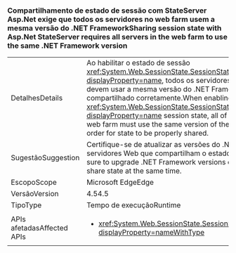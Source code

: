 ### <a name="sharing-session-state-with-aspnet-stateserver-requires-all-servers-in-the-web-farm-to-use-the-same-net-framework-version"></a><span data-ttu-id="c3448-101">Compartilhamento de estado de sessão com StateServer Asp.Net exige que todos os servidores no web farm usem a mesma versão do .NET Framework</span><span class="sxs-lookup"><span data-stu-id="c3448-101">Sharing session state with Asp.Net StateServer requires all servers in the web farm to use the same .NET Framework version</span></span>

|   |   |
|---|---|
|<span data-ttu-id="c3448-102">Detalhes</span><span class="sxs-lookup"><span data-stu-id="c3448-102">Details</span></span>|<span data-ttu-id="c3448-103">Ao habilitar o estado de sessão <xref:System.Web.SessionState.SessionStateMode.StateServer?displayProperty=name>, todos os servidores no web farm fornecido devem usar a mesma versão do .NET Framework para o estado ser compartilhado corretamente.</span><span class="sxs-lookup"><span data-stu-id="c3448-103">When enabling <xref:System.Web.SessionState.SessionStateMode.StateServer?displayProperty=name> session state, all of the servers in the given web farm must use the same version of the .NET Framework in order for state to be properly shared.</span></span>|
|<span data-ttu-id="c3448-104">Sugestão</span><span class="sxs-lookup"><span data-stu-id="c3448-104">Suggestion</span></span>|<span data-ttu-id="c3448-105">Certifique-se de atualizar as versões do .NET Framework em servidores Web que compartilham o estado ao mesmo tempo.</span><span class="sxs-lookup"><span data-stu-id="c3448-105">Be sure to upgrade .NET Framework versions on web servers that share state at the same time.</span></span>|
|<span data-ttu-id="c3448-106">Escopo</span><span class="sxs-lookup"><span data-stu-id="c3448-106">Scope</span></span>|<span data-ttu-id="c3448-107">Microsoft Edge</span><span class="sxs-lookup"><span data-stu-id="c3448-107">Edge</span></span>|
|<span data-ttu-id="c3448-108">Versão</span><span class="sxs-lookup"><span data-stu-id="c3448-108">Version</span></span>|<span data-ttu-id="c3448-109">4.5</span><span class="sxs-lookup"><span data-stu-id="c3448-109">4.5</span></span>|
|<span data-ttu-id="c3448-110">Tipo</span><span class="sxs-lookup"><span data-stu-id="c3448-110">Type</span></span>|<span data-ttu-id="c3448-111">Tempo de execução</span><span class="sxs-lookup"><span data-stu-id="c3448-111">Runtime</span></span>|
|<span data-ttu-id="c3448-112">APIs afetadas</span><span class="sxs-lookup"><span data-stu-id="c3448-112">Affected APIs</span></span>|<ul><li><xref:System.Web.SessionState.SessionStateMode.StateServer?displayProperty=nameWithType></li></ul>|


